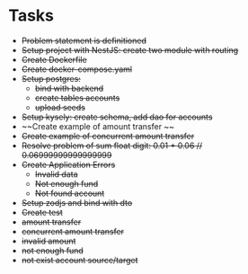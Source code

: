 # Tasks
* ~~Problem statement is definitioned~~
* ~~Setup project with NestJS: create two module with routing~~
* ~~Create Dockerfile~~
* ~~Create docker-compose.yaml~~
* ~~Setup postgres:~~
  * ~~bind with backend~~
  * ~~create tables accounts~~
  * ~~upload seeds~~
* ~~Setup kysely: create schema, add dao for accounts~~
*  ~~Create example of amount transfer ~~
*  ~~Create example of concurrent amount transfer~~
*  ~~Resolve problem of sum float digit: 0.01 + 0.06 // 0.06999999999999999~~
* ~~Create Application Errors~~
  * ~~Invalid data~~
  * ~~Not enough fund~~
  * ~~Not found account~~
* ~~Setup zodjs and bind with dto~~
*  ~~Create test~~
  *  ~~amount transfer~~
  *  ~~concurrent amount transfer~~
  *  ~~invalid amount~~
  *  ~~not enough fund~~
  *  ~~not exist account source/target~~

